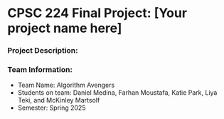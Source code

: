 # CPSC 224 Final Project: [Your project name here]

### Project Description:


### Team Information:

- Team Name: Algorithm Avengers  
- Students on team: Daniel Medina, Farhan Moustafa, Katie Park, Liya Teki, and McKinley Martsolf
- Semester: Spring 2025


